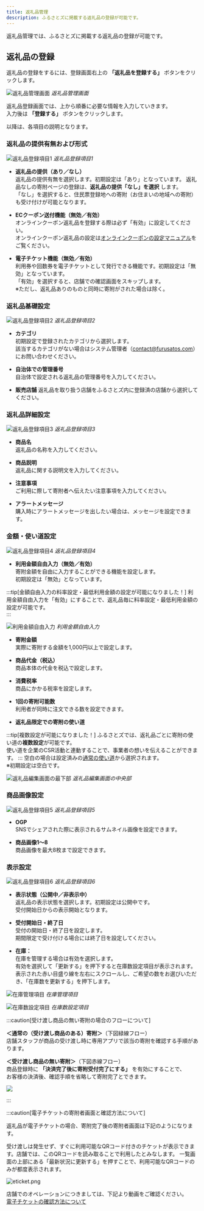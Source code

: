 ```yaml
---
title: 返礼品管理
description: ふるさとズに掲載する返礼品の登録が可能です。
---
```


返礼品管理では、ふるさとズに掲載する返礼品の登録が可能です。  


## 返礼品の登録

返礼品の登録をするには、登録画面右上の **「返礼品を登録する」** ボタンをクリックします。

![返礼品管理画面](../../../assets/images/lg_product_01.png)
*返礼品管理画面*

返礼品登録画面では、上から順番に必要な情報を入力していきます。  
入力後は **「登録する」** ボタンをクリックします。

以降は、各項目の説明となります。

### 返礼品の提供有無および形式

![返礼品登録項目1](../../../assets/images/lg_product_02.png)
*返礼品登録項目1*

- **返礼品の提供（あり／なし）**  
返礼品の提供有無を選択します。初期設定は「あり」となっています。 
返礼品なしの寄附ページの登録は、**返礼品の提供「なし」を選択** します。  
「なし」を選択すると、住民票登録地への寄附（お住まいの地域への寄附）も受け付けが可能となります。

- **ECクーポン送付機能（無効／有効）**  
オンラインクーポン返礼品を登録する際は必ず「有効」に設定してください。  
オンラインクーポン返礼品の設定は[オンラインクーポンの設定マニュアル](/lg/online-coupon-activate/)をご覧ください。  


- **電子チケット機能（無効／有効）**  
利用券や回数券を電子チケットとして発行できる機能です。初期設定は「無効」となっています。  
「有効」を選択すると、店舗での確認画面をスキップします。  
※ただし、返礼品ありのものと同時に寄附がされた場合は除く。

### 返礼品基礎設定

![返礼品登録項目2](../../../assets/images/lg_product_03.png)
*返礼品登録項目2*

- **カテゴリ**  
初期設定で登録されたカテゴリから選択します。  
該当するカテゴリがない場合はシステム管理者（contact@furusatos.com）にお問い合わせください。

- **自治体での管理番号**  
自治体で設定される返礼品の管理番号を入力してください。

- **販売店舗**
返礼品を取り扱う店舗をふるさとズ内に登録済の店舗から選択してください。

### 返礼品詳細設定

![返礼品登録項目3](../../../assets/images/lg_product_04.png)
*返礼品登録項目3*

- **商品名**  
返礼品の名称を入力してください。

- **商品説明**  
返礼品に関する説明文を入力してください。

- **注意事項**  
ご利用に際して寄附者へ伝えたい注意事項を入力してください。

- **アラートメッセージ**  
購入時にアラートメッセージを出したい場合は、メッセージを設定できます。

### 金額・使い道設定

![返礼品登録項目4](../../../assets/images/lg_product_20.png)
*返礼品登録項目4*

- **利用金額自由入力（無効／有効）**  
寄附金額を自由に入力することができる機能を設定します。  
初期設定は「無効」となっています。  

:::tip[金額自由入力の料率設定・最低利用金額の設定が可能になりました！]
利用金額自由入力を「有効」にすることで、返礼品毎に料率設定・最低利用金額の設定が可能です。  
:::

![利用金額自由入力](../../../assets/images/lg_product_24.png)
*利用金額自由入力*

- **寄附金額**  
実際に寄附する金額を1,000円以上で設定します。

- **商品代金（税込）**  
商品本体の代金を税込で設定します。

- **消費税率**  
商品にかかる税率を設定します。

- **1回の寄附可能数**  
利用者が同時に注文できる数を設定できます。

- **返礼品限定での寄附の使い道**  

:::tip[複数設定が可能になりました！]
ふるさとズでは、返礼品ごとに寄附の使い道の**複数設定**が可能です。  
使い道を企業のCSR活動と連動することで、事業者の想いを伝えることができます。
:::
空白の場合は設定済みの[通常の使い道](/lg/donation)から選択されます。  
※初期設定は空白です。 

![返礼品編集画面の最下部](../../../assets/images/lg_product_21.png)
*返礼品編集画面の中央部*

### 商品画像設定

![返礼品登録項目5](../../../assets/images/lg_product_06.png)
*返礼品登録項目5*

- **OGP**  
SNSでシェアされた際に表示されるサムネイル画像を設定できます。

- **商品画像1〜8**  
商品画像を最大8枚まで設定できます。

### 表示設定

![返礼品登録項目6](../../../assets/images/lg_product_07.png)
*返礼品登録項目6*

- **表示状態（公開中／非表示中）**  
返礼品の表示状態を選択します。初期設定は公開中です。  
受付開始日からの表示開始となります。

- **受付開始日・終了日**  
受付の開始日・終了日を設定します。  
期間限定で受け付ける場合には終了日を設定してください。

- **在庫：**  
在庫を管理する場合は有効を選択します。  
有効を選択して「更新する」を押下すると在庫数設定項目が表示されます。  
表示された赤い目盛り線を左右にスクロールし、ご希望の数をお選びいただき、「在庫数を更新する」を押下します。

![在庫管理項目](../../../assets/images/lg_product_22.png)
*在庫管理項目*

![在庫数設定項目](../../../assets/images/lg_product_23.png)
*在庫数設定項目*


:::caution[受け渡し商品の無い寄附の場合のフローについて]

**＜通常の（受け渡し商品のある）寄附＞**（下図緑線フロー）  
店舗スタッフが商品の受け渡し時に専用アプリで該当の寄附を確認する手順があります。

**＜受け渡し商品の無い寄附＞**（下図赤線フロー）  
商品登録時に **「決済完了後に寄附受付完了にする」** を有効にすることで、  
お客様の決済後、確認手順を省略して寄附完了とできます。

![](../../../assets/images/lg_product_08.png)

:::

:::caution[電子チケットの寄附者画面と確認方法について]

返礼品が電子チケットの場合、寄附完了後の寄附者画面は下記のようになります。

受け渡しは発生せず、すぐに利用可能なQRコード付きのチケットが表示できます。店舗では、このQRコードを読み取ることで利用したとみなします。
一覧画面の上部にある「最新状況に更新する」を押すことで、利用可能なQRコードのみが都度表示されます。

![eticket.png](../../../assets/images/lg_product_09.png)

店舗でのオペレーションにつきましては、下記より動画をご確認ください。  
[電子チケットの確認方法について](https://youtu.be/3ypbtH8oi_Q?feature=shared)

